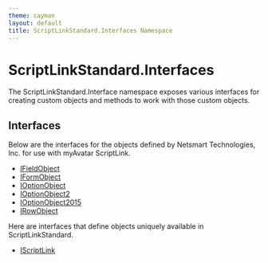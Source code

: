 ```yaml
---
theme: cayman
layout: default
title: ScriptLinkStandard.Interfaces Namespace
---
```


# ScriptLinkStandard.Interfaces

The ScriptLinkStandard.Interface namespace exposes various interfaces for creating custom objects and methods to work with those custom objects.

## Interfaces

Below are the interfaces for the objects defined by Netsmart Technologies, Inc. for use with myAvatar ScriptLink.

* [IFieldObject](ifieldobject.md)
* [IFormObject](iformobject)
* [IOptionObject](ioptionobject.md)
* [IOptionObject2](ioptionobject2.md)
* [IOptionObject2015](ioptionobject2015.md)
* [IRowObject](irowobject.md)

Here are interfaces that define objects uniquely available in ScriptLinkStandard.

* [IScriptLink](iscriptlink.md)
